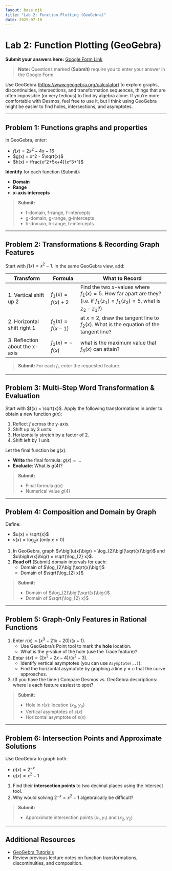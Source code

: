 ```yaml
---
layout: base.njk
title: "Lab 2: Function Plotting (GeoGebra)"
date: 2025-07-10
---
```


# Lab 2: Function Plotting (GeoGebra)

**Submit your answers here:** [Google Form Link]()

> **Note:** Questions marked **(Submit)** require you to enter your answer in the Google Form.

Use GeoGebra (https://www.geogebra.org/calculator) to explore graphs, discontinuities, intersections, and transformation sequences, things that are often impossible (or very tedious) to find by algebra alone. If you’re more comfortable with Desmos, feel free to use it, but I think using GeoGebra might be easier to find holes, intersections, and asymptotes.

---

## Problem 1: Functions graphs and properties

In GeoGebra, enter:
- $f(x) = 2x^2 - 4x - 16$
- $g(x) = x^2 - 5\sqrt{x}$
- $h(x) = \frac{x^2+5x+4}{x^3+1}$

**Identify** for each function (Submit):
   - **Domain**  
   - **Range**  
   - **x-axis intercepts**  

> **Submit:**  
> - f-domain, f-range, f-intercepts  
> - g-domain, g-range, g-intercepts
> - h-domain, h-range, h-intercepts

---

## Problem 2: Transformations & Recording Graph Features

Start with $f(x) = x^2 - 1$. In the same GeoGebra view, add:

| Transform                             | Formula                    | What to Record                        |
|---------------------------------------|----------------------------|---------------------------------------|
| 1. Vertical shift up 2                   | $f_1(x) = f(x) + 2$        | Find the two $x$-values where $f_1(x)=5$. How far apart are they? (i.e. if $f_1(z_1)=f_1(z_2)=5$, what is $z_2-z_1$?)|
| 2. Horizontal shift right 1              | $f_2(x) = f(x - 1)$        | at $x=2$, draw the tangent line to $f_2(x)$. What is the equation of the tangent line?|
| 3. Reflection about the x-axis           | $f_3(x) = -\,f(x)$         | what is the maximum value that $f_3(x)$ can attain?|

> **Submit:** For each $f_i$, enter the requested feature.

---

## Problem 3: Multi-Step Word Transformation & Evaluation

Start with $f(x) = \sqrt{x}$. Apply the following transformations in order to obtain a new function $g(x)$:

1. Reflect $f$ across the y-axis.  
2. Shift up by 3 units.  
3. Horizontally stretch by a factor of 2.  
4. Shift left by 1 unit.

Let the final function be $g(x)$.  
- **Write** the final formula: $g(x) = \dots$  
- **Evaluate**: What is $g(4)$?  

> **Submit:**  
> - Final formula $g(x)$  
> - Numerical value $g(4)$  

---

## Problem 4: Composition and Domain by Graph

Define:
- $u(x) = \sqrt{x}$  
- $v(x) = \log_{2} x$  (only $x > 0$)

1. In GeoGebra, graph $v\bigl(u(x)\bigr) = \log_{2}\bigl(\sqrt{x}\bigr)$ and $u\bigl(v(x)\bigr) = \sqrt{\log_{2} x}$.  
2. **Read off** (Submit) domain intervals for each:
   - Domain of $\log_{2}\bigl(\sqrt{x}\bigr)$  
   - Domain of $\sqrt{\log_{2} x}$  

> **Submit:**  
> - Domain of $\log_{2}\bigl(\sqrt{x}\bigr)$  
> - Domain of $\sqrt{\log_{2} x}$  

---

## Problem 5: Graph-Only Features in Rational Functions

1. Enter $r(x) = (x^3 -21 x - 20) / (x + 1)$.  
   - Use GeoGebra’s Point tool to mark the **hole** location.  
   - What is the y-value of the hole (use the Trace feature)?  
1. Enter $s(x) = (2 x^2 + 2 x - 4) / (x^2 - 3)$.  
   - Identify vertical asymptotes (you can use `Asymptote(..)`).  
   - Find the horizontal asymptote by graphing a line $y = c$ that the curve approaches.  
1. (If you have the time:) Compare Desmos vs. GeoGebra descriptions: where is each feature easiest to spot?

> **Submit:**  
> - Hole in $r(x)$: location $(x_0, y_0)$  
> - Vertical asymptotes of $s(x)$  
> - Horizontal asymptote of $s(x)$  

---

## Problem 6: Intersection Points and Approximate Solutions

Use GeoGebra to graph both:
- $p(x) = 2^{-x}$  
- $q(x) = x^2 - 1$

1. Find their **intersection points** to two decimal places using the Intersect tool.  
2. Why would solving $2^{-x} = x^2 - 1$ algebraically be difficult?

> **Submit:**  
> - Approximate intersection points $(x_1, y_1)$ and $(x_2, y_2)$  

---

## Additional Resources

- [GeoGebra Tutorials](https://www.geogebra.org/m/etg2rk8j)  
- Review previous lecture notes on function transformations, discontinuities, and composition.  
